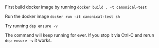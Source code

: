 First build docker image by running `docker build . -t canonical-test`

Run the docker image `docker run -it canonical-test sh`

Try running `dep ensure -v`

The command will keep running for ever. If you stop it via Ctrl-C and rerun `dep ensure -v` it works.
